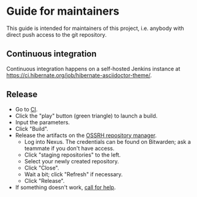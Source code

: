 Guide for maintainers
====

This guide is intended for maintainers of this project,
i.e. anybody with direct push access to the git repository.

## Continuous integration

Continuous integration happens on a self-hosted Jenkins instance at https://ci.hibernate.org/job/hibernate-asciidoctor-theme/.

## Release

* Go to [CI](https://ci.hibernate.org/job/hibernate-asciidoctor-theme/).
* Click the "play" button (green triangle) to launch a build.
* Input the parameters.
* Click "Build".
* Release the artifacts on the [OSSRH repository manager](https://oss.sonatype.org/#stagingRepositories).
  * Log into Nexus. The credentials can be found on Bitwarden; ask a teammate if you don't have access.
  * Click "staging repositories" to the left.
  * Select your newly created repository.
  * Click "Close".
  * Wait a bit; click "Refresh" if necessary.
  * Click "Release".
* If something doesn't work, [call for help](https://hibernate.org/community/#contribute).
